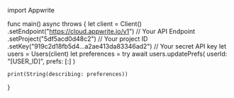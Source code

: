 import Appwrite

func main() async throws {
let client = Client()
.setEndpoint("https://cloud.appwrite.io/v1") // Your API Endpoint
.setProject("5df5acd0d48c2") // Your project ID
.setKey("919c2d18fb5d4...a2ae413da83346ad2") // Your secret API key
let users = Users(client)
let preferences = try await users.updatePrefs(
userId: "[USER_ID]",
prefs: [:]
)

    print(String(describing: preferences))

}
